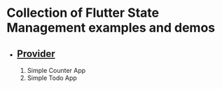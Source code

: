 # Collection of Flutter State Management examples and demos

- ## [Provider](https://pub.dev/packages/provider)
   1. Simple Counter App
   2. Simple Todo App